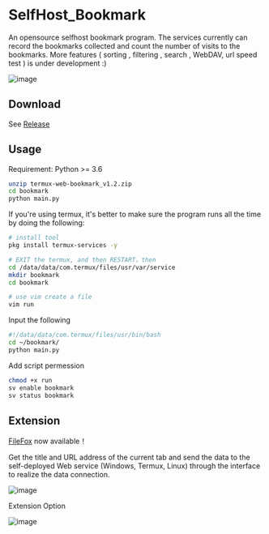 # SelfHost_Bookmark

An opensource selfhost bookmark program. The services currently can record the bookmarks collected and count the number of visits to the bookmarks. More features ( sorting , filtering , search , WebDAV, url speed test ) is under development :)

![image](https://github.com/ConfigurableTools/selfhost_bookmark/assets/155286068/c852ce3f-8483-4aca-8d8b-ab648dadeffb)

## Download

See [Release](https://github.com/ConfigurableTools/selfhost_bookmark/releases)

## Usage

Requirement: Python >= 3.6

```bash
unzip termux-web-bookmark_v1.2.zip
cd bookmark
python main.py
```

If you're using termux, it's better to make sure the program runs all the time by doing the following:

```bash
# install tool
pkg install termux-services -y

# EXIT the termux, and then RESTART，then
cd /data/data/com.termux/files/usr/var/service
mkdir bookmark
cd bookmark

# use vim create a file
vim run
```

Input the following
```bash
#!/data/data/com.termux/files/usr/bin/bash
cd ~/bookmark/
python main.py
```

Add script permession
```bash
chmod +x run
sv enable bookmark
sv status bookmark
```

## Extension

[FileFox](https://addons.mozilla.org/zh-CN/firefox/addon/selfhostbookmark/) now available！

Get the title and URL address of the current tab and send the data to the self-deployed Web service (Windows, Termux, Linux) through the interface to realize the data connection.

![image](https://github.com/ConfigurableTools/selfhost_bookmark/assets/155286068/3786f6df-96ea-4d72-a8fe-4f9db7abaf51)

Extension Option

![image](https://github.com/ConfigurableTools/selfhost_bookmark/assets/155286068/ae8fd432-291a-4d7d-baa0-112211d27702)
